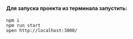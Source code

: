 #### Для запуска проекта из терминала запустить:

```
npm i
npm run start
open http://localhost:3000/
```